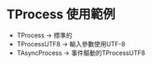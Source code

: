 # TProcess 使用範例
+ TProcess -> 標準的
+ TProcessUTF8 -> 輸入參數使用UTF-8
+ TAsyncProcess -> 事件驅動的TProcessUTF8

